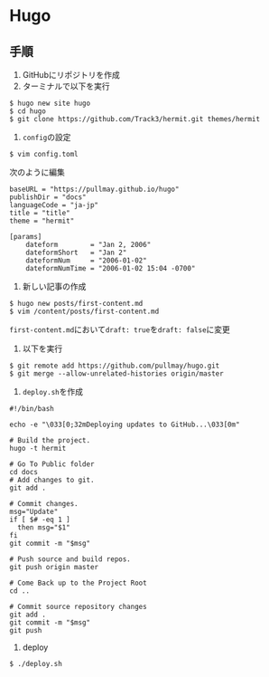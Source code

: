 # Hugo

## 手順

1. GitHubにリポジトリを作成
1. ターミナルで以下を実行

```
$ hugo new site hugo
$ cd hugo
$ git clone https://github.com/Track3/hermit.git themes/hermit
```

1. `config`の設定

```
$ vim config.toml
```

次のように編集

```
baseURL = "https://pullmay.github.io/hugo"
publishDir = "docs"
languageCode = "ja-jp"
title = "title"
theme = "hermit"

[params]
    dateform        = "Jan 2, 2006"
    dateformShort   = "Jan 2"
    dateformNum     = "2006-01-02"
    dateformNumTime = "2006-01-02 15:04 -0700"
```

1. 新しい記事の作成

```
$ hugo new posts/first-content.md
$ vim /content/posts/first-content.md
```

`first-content.md`において`draft: true`を`draft: false`に変更

1. 以下を実行

```
$ git remote add https://github.com/pullmay/hugo.git 
$ git merge --allow-unrelated-histories origin/master
```

1. `deploy.sh`を作成

```
#!/bin/bash

echo -e "\033[0;32mDeploying updates to GitHub...\033[0m"

# Build the project.
hugo -t hermit

# Go To Public folder
cd docs
# Add changes to git.
git add .

# Commit changes.
msg="Update"
if [ $# -eq 1 ]
  then msg="$1"
fi
git commit -m "$msg"

# Push source and build repos.
git push origin master

# Come Back up to the Project Root
cd ..

# Commit source repository changes
git add .
git commit -m "$msg"
git push
```

1. deploy

```
$ ./deploy.sh
```